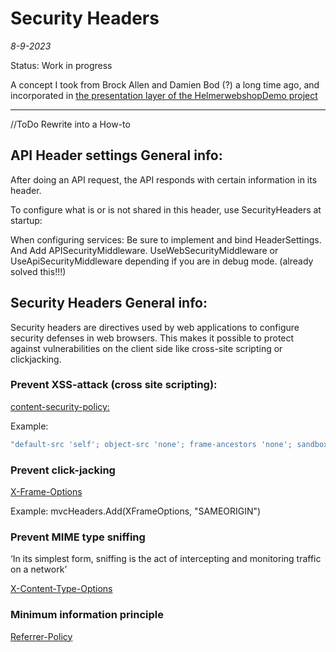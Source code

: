 # Security Headers
*8-9-2023*

Status: Work in progress

A concept I took from Brock Allen and Damien Bod (?) a long time ago, and incorporated in [the presentation layer of the HelmerwebshopDemo project](https://github.com/HelmerDenDekker/HelmerDemo.WebShop/tree/develop/HelmerDemo.WebShop.Presentation)


-------------------------------------------------------------------

//ToDo Rewrite into a How-to

## API Header settings General info:

After doing an API request, the API responds with certain information in its header. 

To configure what is or is not shared in this header, use SecurityHeaders at startup:

When configuring services: Be sure to implement and bind HeaderSettings. And Add APISecurityMiddleware. UseWebSecurityMiddleware or UseApiSecurityMiddleware depending if you are in debug mode. (already solved this!!!)


## Security Headers General info:

Security headers are directives used by web applications to configure security defenses in web browsers. This makes it possible to protect against vulnerabilities on the client side like cross-site scripting or clickjacking. 

### Prevent XSS-attack (cross site scripting):

[content-security-policy:](https://infosec.mozilla.org/guidelines/web_security#content-security-policy)

Example: 
```js
"default-src 'self'; object-src 'none'; frame-ancestors 'none'; sandbox allow-forms allow-same-origin allow-scripts; base-uri 'self'; upgrade-insecure-requests;"
```


### Prevent click-jacking

[X-Frame-Options](https://developer.mozilla.org/en-US/docs/Web/HTTP/Headers/X-Frame-Options)

Example: mvcHeaders.Add(XFrameOptions, "SAMEORIGIN")



### Prevent MIME type sniffing

‘In its simplest form, sniffing is the act of intercepting and monitoring traffic on a network’

[X-Content-Type-Options](https://developer.mozilla.org/en-US/docs/Web/HTTP/Headers/X-Content-Type-Options)



### Minimum information principle

[Referrer-Policy](https://developer.mozilla.org/en-US/docs/Web/HTTP/Headers/Referrer-Policy)